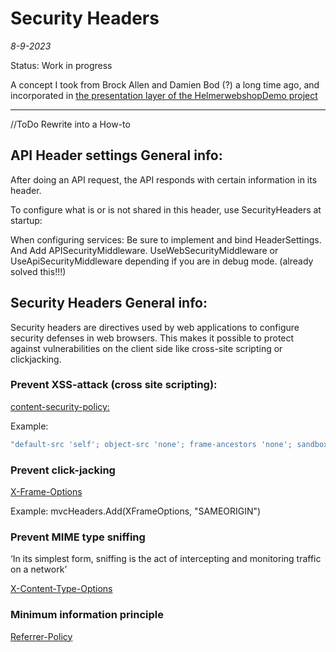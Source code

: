 # Security Headers
*8-9-2023*

Status: Work in progress

A concept I took from Brock Allen and Damien Bod (?) a long time ago, and incorporated in [the presentation layer of the HelmerwebshopDemo project](https://github.com/HelmerDenDekker/HelmerDemo.WebShop/tree/develop/HelmerDemo.WebShop.Presentation)


-------------------------------------------------------------------

//ToDo Rewrite into a How-to

## API Header settings General info:

After doing an API request, the API responds with certain information in its header. 

To configure what is or is not shared in this header, use SecurityHeaders at startup:

When configuring services: Be sure to implement and bind HeaderSettings. And Add APISecurityMiddleware. UseWebSecurityMiddleware or UseApiSecurityMiddleware depending if you are in debug mode. (already solved this!!!)


## Security Headers General info:

Security headers are directives used by web applications to configure security defenses in web browsers. This makes it possible to protect against vulnerabilities on the client side like cross-site scripting or clickjacking. 

### Prevent XSS-attack (cross site scripting):

[content-security-policy:](https://infosec.mozilla.org/guidelines/web_security#content-security-policy)

Example: 
```js
"default-src 'self'; object-src 'none'; frame-ancestors 'none'; sandbox allow-forms allow-same-origin allow-scripts; base-uri 'self'; upgrade-insecure-requests;"
```


### Prevent click-jacking

[X-Frame-Options](https://developer.mozilla.org/en-US/docs/Web/HTTP/Headers/X-Frame-Options)

Example: mvcHeaders.Add(XFrameOptions, "SAMEORIGIN")



### Prevent MIME type sniffing

‘In its simplest form, sniffing is the act of intercepting and monitoring traffic on a network’

[X-Content-Type-Options](https://developer.mozilla.org/en-US/docs/Web/HTTP/Headers/X-Content-Type-Options)



### Minimum information principle

[Referrer-Policy](https://developer.mozilla.org/en-US/docs/Web/HTTP/Headers/Referrer-Policy)